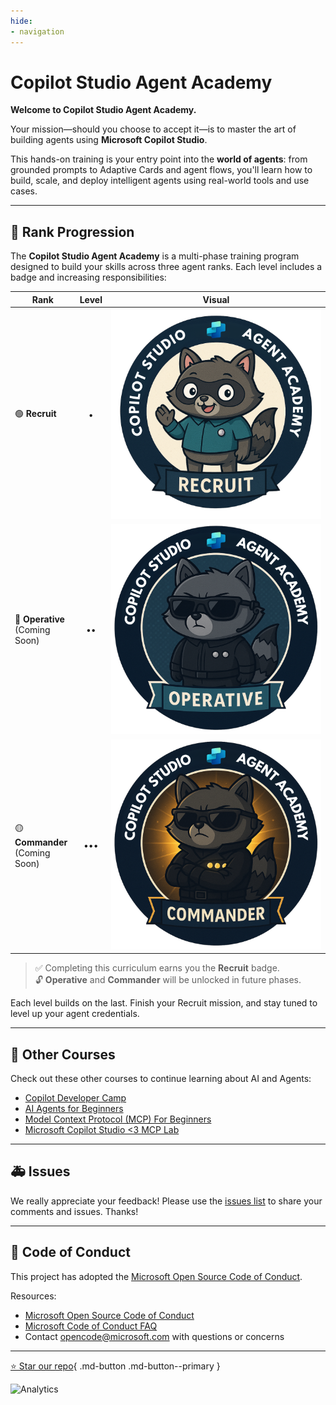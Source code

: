 ```yaml
---
hide:
- navigation
---
```


# Copilot Studio Agent Academy

**Welcome to Copilot Studio Agent Academy.**  

Your mission—should you choose to accept it—is to master the art of building agents using **Microsoft Copilot Studio**.

This hands-on training is your entry point into the **world of agents**: from grounded prompts to Adaptive Cards and agent flows, you'll learn how to build, scale, and deploy intelligent agents using real-world tools and use cases.

---

## 🏅 Rank Progression

The **Copilot Studio Agent Academy** is a multi-phase training program designed to build your skills across three agent ranks. Each level includes a badge and increasing responsibilities:

| Rank             | Level | Visual |
|------------------|:-----:|--------|
| 🟢 **Recruit**     | •     | ![Recruit Badge](./images/mcs-agent-academy-recruit-badge.png)     |
| 🔵 **Operative**</br>(Coming Soon)   | ••    | ![Operative Badge](./images/mcs-agent-academy-operative-badge.png) |
| 🟡 **Commander**</br>(Coming Soon)    | •••   | ![Commander Badge](./images/mcs-agent-academy-commander-badge.png) |

> ✅ Completing this curriculum earns you the **Recruit** badge.  
> 🔓 **Operative** and **Commander** will be unlocked in future phases.

Each level builds on the last. Finish your Recruit mission, and stay tuned to level up your agent credentials.

---

## 🎒 Other Courses

Check out these other courses to continue learning about AI and Agents:

- [Copilot Developer Camp](https://microsoft.github.io/copilot-camp/)
- [AI Agents for Beginners](https://microsoft.github.io/ai-agents-for-beginners/)
- [Model Context Protocol (MCP) For Beginners](https://github.com/microsoft/mcp-for-beginners)
- [Microsoft Copilot Studio <3 MCP Lab](https://aka.ms/mcsmcplab)

---

## 🚑 Issues

We really appreciate your feedback! Please use the [issues list](https://github.com/microsoft/agent-academy/issues) to share your comments and issues. Thanks!

---

## 📜 Code of Conduct

This project has adopted the [Microsoft Open Source Code of Conduct](https://opensource.microsoft.com/codeofconduct/).

Resources:

- [Microsoft Open Source Code of Conduct](https://opensource.microsoft.com/codeofconduct/)
- [Microsoft Code of Conduct FAQ](https://opensource.microsoft.com/codeofconduct/faq/)
- Contact [opencode@microsoft.com](mailto:opencode@microsoft.com) with questions or concerns

---

[⭐️ Star our repo](https://github.com/microsoft/agent-academy){ .md-button .md-button--primary }

<!-- markdownlint-disable-next-line MD033 -->
<img src="https://m365-visitor-stats.azurewebsites.net/agent-academy/index" alt="Analytics" />
